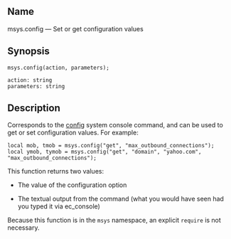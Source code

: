 <a name="lua.ref.msys.config"></a>
## Name

msys.config — Set or get configuration values

<a name="idp16055168"></a>
## Synopsis

`msys.config(action, parameters);`

```
action: string
parameters: string
```
<a name="idp16058160"></a>
## Description

Corresponds to the [config](console_commands.config.php "config") system console command, and can be used to get or set configuration values. For example:

```
local mob, tmob = msys.config("get", "max_outbound_connections");
local ymob, tymob = msys.config("get", "domain", "yahoo.com", "max_outbound_connections");
```

This function returns two values:

*   The value of the configuration option

*   The textual output from the command (what you would have seen had you typed it via ec_console)

Because this function is in the `msys` namespace, an explicit `require` is not necessary.
